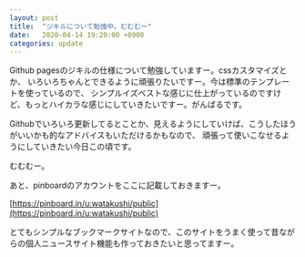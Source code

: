```yaml
---
layout: post
title:  "ジキルについて勉強中。むむむー"
date:   2020-04-14 19:20:00 +0900
categories: update
---
```


Github pagesのジキルの仕様について勉強していますー。cssカスタマイズとか、
いろいろちゃんとできるように頑張りたいですー。今は標準のテンプレートを使っているので、
シンプルイズベストな感じに仕上がっているのですけど、もっとハイカラな感じにしていきたいですー。がんばるです。

Githubでいろいろ更新してるとことか、見えるようにしていけば、こうしたほうがいいかも的なアドバイスもいただけるかもなので、
頑張って使いこなせるようにしていきたい今日この頃です。

むむむー。

あと、pinboardのアカウントをここに記載しておきますー。

[https://pinboard.in/u:watakushi/public](https://pinboard.in/u:watakushi/public)

とてもシンプルなブックマークサイトなので、このサイトをうまく使って昔ながらの個人ニュースサイト機能も作っておきたいと思ってますー。
